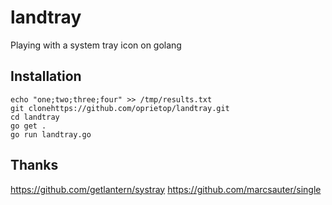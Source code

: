 # landtray
Playing with a system tray icon on golang

## Installation
```
echo "one;two;three;four" >> /tmp/results.txt
git clonehttps://github.com/oprietop/landtray.git
cd landtray
go get .
go run landtray.go
```
## Thanks
https://github.com/getlantern/systray
https://github.com/marcsauter/single
